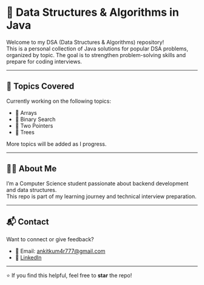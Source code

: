 # 📘 Data Structures & Algorithms in Java

Welcome to my DSA (Data Structures & Algorithms) repository!  
This is a personal collection of Java solutions for popular DSA problems, organized by topic. The goal is to strengthen problem-solving skills and prepare for coding interviews.

---

## 🧠 Topics Covered

Currently working on the following topics:

- 📂 Arrays
- 📂 Binary Search
- 📂 Two Pointers
- 🌳 Trees

More topics will be added as I progress.

---

## 🙋‍♂️ About Me

I’m a Computer Science student passionate about backend development and data structures.  
This repo is part of my learning journey and technical interview preparation.

---

## 📬 Contact

Want to connect or give feedback?

- 📧 Email: ankitkum4r777@gmail.com
- 🔗 [LinkedIn](https://linkedin.com/in/your-profile)

---

⭐ If you find this helpful, feel free to **star** the repo!


